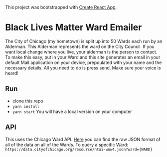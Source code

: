 This project was bootstrapped with [Create React App](https://github.com/facebook/create-react-app).

# Black Lives Matter Ward Emailer
The City of Chicago (my hometown) is split up into 50 Wards each run by an Alderman. This Alderman represents the ward on the City Council.
If you want local change where you live, your alderman is the person to contact. To make this easy, put in your Ward and this site generates an email in your default Mail application on your device, prepoulated with your name and the necessary details. All you need to do is press send. Make sure your voice is heard!

## Run
- clone this repo
- `yarn install`
- `yarn start`
You will have a local version on your computer

## API 
This uses the Chicago Ward API.
[Here](https://data.cityofchicago.org/resource/htai-wnw4.json) you can find the raw JSON format of all of the data on all of the Wards.
To query a specific Ward:
`https://data.cityofchicago.org/resource/htai-wnw4.json?ward={WARD}`
